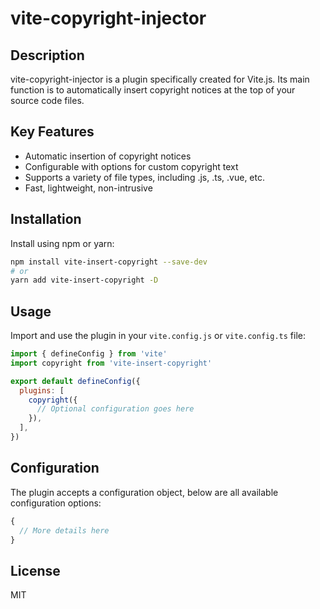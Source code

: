 # vite-copyright-injector

## Description

vite-copyright-injector is a plugin specifically created for Vite.js. Its main function is to automatically insert copyright notices at the top of your source code files.

## Key Features

- Automatic insertion of copyright notices
- Configurable with options for custom copyright text
- Supports a variety of file types, including .js, .ts, .vue, etc.
- Fast, lightweight, non-intrusive

## Installation

Install using npm or yarn:

```bash
npm install vite-insert-copyright --save-dev
# or
yarn add vite-insert-copyright -D
```

## Usage

Import and use the plugin in your `vite.config.js` or `vite.config.ts` file:

```javascript
import { defineConfig } from 'vite'
import copyright from 'vite-insert-copyright'

export default defineConfig({
  plugins: [
    copyright({
      // Optional configuration goes here
    }),
  ],
})
```

## Configuration

The plugin accepts a configuration object, below are all available configuration options:

```javascript
{
  // More details here
}
```

## License

MIT
